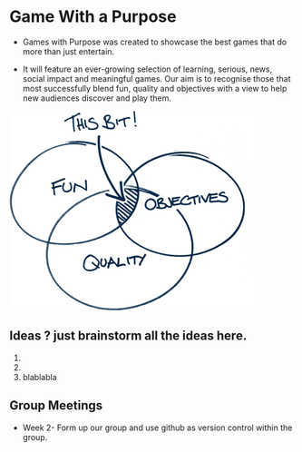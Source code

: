 # Game With a Purpose

* Games with Purpose was created to showcase the best games that do more than just entertain.

* It will feature an ever-growing selection of learning, serious, news, social impact and meaningful games. Our aim is to recognise those that most successfully blend fun, quality and objectives with a view to help new audiences discover and play them.


![GWAP](https://github.com/Caoxuyang/UCD-Recommond-System-PJ-GWAP/blob/master/image/whatisGWAP.png)


## Ideas ? just brainstorm all the ideas here.
1.
2.
3. blablabla

## Group Meetings
* Week 2- Form up our group and use github as version control within the group.
